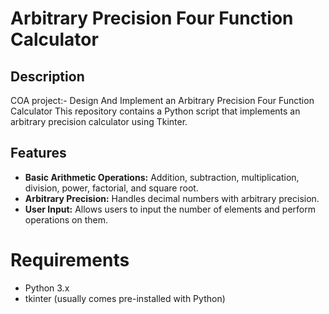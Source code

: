 # Arbitrary Precision Four Function Calculator

## Description
COA project:- Design And Implement an Arbitrary Precision Four Function Calculator
This repository contains a Python script that implements an arbitrary precision calculator using Tkinter.

## Features

- **Basic Arithmetic Operations:** Addition, subtraction, multiplication, division, power, factorial, and square root.
- **Arbitrary Precision:** Handles decimal numbers with arbitrary precision.
- **User Input:** Allows users to input the number of elements and perform operations on them.

# Requirements

- Python 3.x
- tkinter (usually comes pre-installed with Python)

